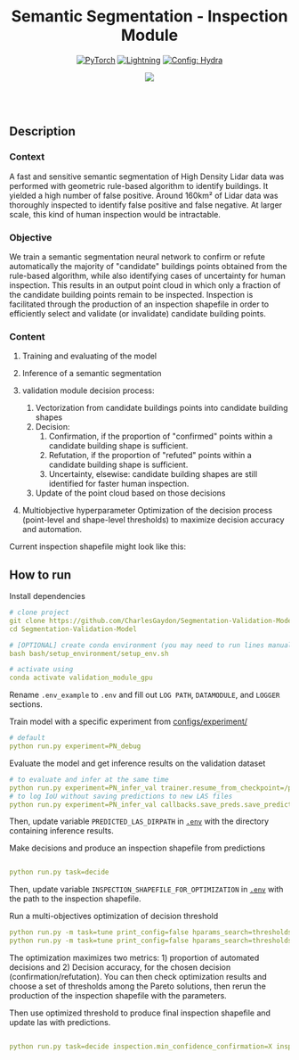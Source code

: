 <div align="center">

# Semantic Segmentation - Inspection Module

<a href="https://pytorch.org/get-started/locally/"><img alt="PyTorch" src="https://img.shields.io/badge/PyTorch-ee4c2c?logo=pytorch&logoColor=white"></a>
<a href="https://pytorchlightning.ai/"><img alt="Lightning" src="https://img.shields.io/badge/-Lightning-792ee5?logo=pytorchlightning&logoColor=white"></a>
<a href="https://hydra.cc/"><img alt="Config: Hydra" src="https://img.shields.io/badge/Config-Hydra-89b8cd"></a>

[![](https://shields.io/badge/-Lightning--Hydra--Template-017F2F?style=flat&logo=github&labelColor=303030)](https://github.com/ashleve/lightning-hydra-template)
</div>
<br><br>

## Description
### Context
A fast and sensitive semantic segmentation of High Density Lidar data was performed with geometric rule-based algorithm to identify buildings. It yielded a high number of false positive. Around 160km² of Lidar data was thoroughly inspected to identify false positive and false negative. At larger scale, this kind of human inspection would be intractable.

### Objective
We train a semantic segmentation neural network to confirm or refute automatically the majority of "candidate" buildings points obtained from the rule-based algorithm, while also identifying cases of uncertainty for human inspection. This results in an output point cloud in which only a fraction of the candidate building points remain to be inspected. Inspection is facilitated through the production of an inspection shapefile in order to efficiently select and validate (or invalidate) candidate building points.

### Content

1) Training and evaluating of the model
2) Inference of a semantic segmentation
3) validation module decision process:
    1) Vectorization from candidate buildings points into candidate building shapes
    2) Decision:
        1) Confirmation, if the proportion of "confirmed" points within a candidate building shape is sufficient.
        2) Refutation, if the proportion of "refuted" points within a candidate building shape is sufficient.
        3) Uncertainty, elsewise: candidate building shapes are still identified for faster human inspection.
    3) Update of the point cloud based on those decisions

4) Multiobjective hyperparameter Optimization of the decision process (point-level and shape-level thresholds) to maximize decision accuracy and automation.

Current inspection shapefile might look like this:

## How to run
Install dependencies
```yaml
# clone project
git clone https://github.com/CharlesGaydon/Segmentation-Validation-Model
cd Segmentation-Validation-Model

# [OPTIONAL] create conda environment (you may need to run lines manually as conda may not activate properly from bash script)
bash bash/setup_environment/setup_env.sh

# activate using
conda activate validation_module_gpu
```

Rename `.env_example` to `.env` and fill out `LOG PATH`, `DATAMODULE`, and `LOGGER` sections.

Train model with a specific experiment from [configs/experiment/](configs/experiment/)
```yaml
# default
python run.py experiment=PN_debug
```

Evaluate the model and get inference results on the validation dataset
```yaml
# to evaluate and infer at the same time
python run.py experiment=PN_infer_val trainer.resume_from_checkpoint=/path/to/checkpoints.ckpt
# to log IoU without saving predictions to new LAS files 
python run.py experiment=PN_infer_val callbacks.save_preds.save_predictions=false trainer.resume_from_checkpoint=/path/to/checkpoints.ckpt
```
Then, update variable `PREDICTED_LAS_DIRPATH` in [`.env`](.env) with the directory containing inference results.

Make decisions and produce an inspection shapefile from predictions
```yaml

python run.py task=decide
```
Then, update variable `INSPECTION_SHAPEFILE_FOR_OPTIMIZATION` in [`.env`](.env) with the path to the inspection shapefile.

Run a multi-objectives optimization of decision threshold
```yaml
python run.py -m task=tune print_config=false hparams_search=thresholds_2max_confirm hydra.sweeper.n_jobs=3 hydra.sweeper.n_trials=100 +inspection.metric_pair_to_maximize=[PROPORTION_OF_CONFIRMATION,CONFIRMATION_ACCURACY]
python run.py -m task=tune print_config=false hparams_search=thresholds_2max_refute hydra.sweeper.n_jobs=3 hydra.sweeper.n_trials=100 +inspection.metric_pair_to_maximize=[PROPORTION_OF_REFUTATION,REFUTATION_ACCURACY]

```
The optimization maximizes two metrics: 1) proportion of automated decisions and 2) Decision accuracy, for the chosen decision (confirmation/refutation). 
You can then check optimization results and choose a set of thresholds among the Pareto solutions, then rerun the production of the inspection shapefile with the parameters.

Then use optimized threshold to produce final inspection shapefile and update las with predictions.
```yaml

python run.py task=decide inspection.min_confidence_confirmation=X inspection.min_frac_confirmation=X inspection.min_confidence_refutation=X inspection.min_frac_refutation=X inspection.update_las=true
```